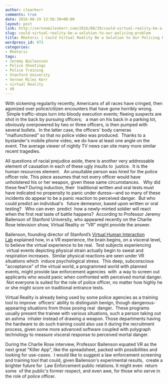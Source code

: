 ```yaml
---
author: clearkerr
comments: true
date: 2016-08-29 13:56:39+00:00
layout: post
link: http://vernonmileskerr.com/2016/08/29/could-virtual-reality-be-a-solution-to-our-policing-problem/
slug: could-virtual-reality-be-a-solution-to-our-policing-problem
title: Rhetoric | Could Virtual Reality Be a Solution to Our Policing Problem?
wordpress_id: 973
categories:
- Rhetoric
tags:
- Jeremy Bailensson
- Police Shootings
- Police Training
- Stanford Univerity
- Vernon Miles Kerr
- virtual Reality
- VR
---
```


With sickening regularity recently, Americans of all races have cringed, then agonized over police/citizen encounters that have gone horribly wrong.  Simple traffic-stops turn into bloody execution events; fleeing suspects are shot in the back by pursuing officers;   a man on his back in a parking lot, obviously overpowered by two or three officers, is then pumped with several bullets.  In the latter case, the officers' body cameras "malfunctioned" so that no police video was produced.  Thanks to a bystander's mobile phone video, we do have at least one angle on the event. The average viewer of nightly TV news can site many more similar recent tragedies.

All questions of racial prejudice aside, there is another very addressable element of causation in each of these ugly insults to  justice.  It is the human resources element.   An unsuitable person was hired for the police officer role. This piece assumes that not every officer would have unholstered his or her weapon, given these same circumstances.   Why did these few? During induction, their  traditional written and oral tests must have indicated no propensity to panic under duress—and so many of these incidents do appear to be a panic reaction to perceived danger.  But who could predict an individual's   future demeanor, based upon written or oral testing?   Who can even  predict  how a newly-minted soldier will react when the first real taste of battle happens?  According to Professor Jeremy Bailenson of Stanford University, who appeared recently on the Charlie Rose television show, Virtual Reality or "VR" might provide the answer.

Bailenson, founding director of Stanford’s [Virtual Human Interaction Lab](http://vhil.stanford.edu/) explained how, in a VR experience, the brain begins, on a visceral level, to believe the virtual experience to be real.  Test subjects experiencing  virtual events depicting physical strain actually begin to sweat and respiration increases.  Similar physical reactions are seen under VR situations which  induce psychological stress.  This deep, subconscious "acceptance" of the virtual world, a programmed world with planned events, might provide law enforcement agencies  with  a way to screen out applicants who would panic when confronted with perceived mortal danger.  Not everyone is suited for the role of police officer, no matter how highly he or she might score on traditional entrance tests.

Virtual Reality is already being used by some police agencies as a training tool to improve  officers' ability to distinguish benign, though dangerous-appearing situations from those posing real  danger.  These programs usually present the trainee with various situations, such a person taking out an ashma  inhaler instead of drawing a weapon. Those departments having the hardware to do such training could also use it during the recruitment process, given some more advanced software coupled with polygraph technology to measure visceral response to perceived mortal danger.

During the Charlie Rose interview, Professor Bailenson equated VR as the next great "Killer App", like the spreadsheet, packed with possibilities and looking for use-cases.  I would like to suggest a law enforcement screening and training tool that could, given Bailenson's experimental results,  create a brighter future for  Law Enforcement public relations. It might even  return some  of the public's former respect, and even awe, for those who serve in the role of police officer.

